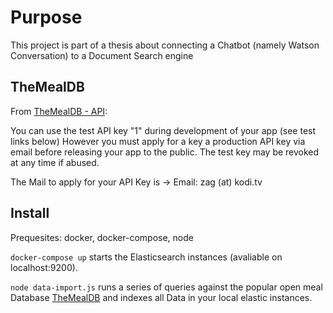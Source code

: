 # Purpose
This project is part of a thesis about connecting a Chatbot (namely Watson Conversation) to a Document Search engine

## TheMealDB
From [TheMealDB - API](http://www.themealdb.com/api.php):

You can use the test API key "1" during development of your app (see test links below)
However you must apply for a key a production API key via email before releasing your app to the public.
The test key may be revoked at any time if abused.

The Mail to apply for your API Key is -> Email: zag (at) kodi.tv

## Install 
Prequesites: docker, docker-compose, node

```docker-compose up``` starts the Elasticsearch instances (avaliable on localhost:9200).

```node data-import.js``` runs a series of queries against the popular open meal Database [TheMealDB](http://www.themealdb.com) and indexes all Data in your local elastic instances. 